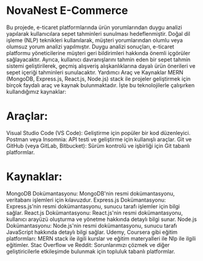 # NovaNest E-Commerce
Bu projede, e-ticaret platformlarında ürün yorumlarından duygu analizi yapılarak kullanıcılara sepet tahminleri sunulması hedeflenmiştir. Doğal dil işleme (NLP) teknikleri kullanılarak, müşteri yorumlarından olumlu veya olumsuz yorum analizi yapılmıştır. Duygu analizi sonuçları, e-ticaret platformu yöneticilerine müşteri geri bildirimleri hakkında önemli içgörüler sağlayacaktır. Ayrıca, kullanıcı davranışlarını tahmin eden bir sepet tahmin sistemi geliştirilerek, geçmiş alışveriş alışkanlıklarına dayalı ürün önerileri ve sepet içeriği tahminleri sunulacaktır.
Yardımcı Araç ve Kaynaklar
MERN (MongoDB, Express.js, React.js, Node.js) stack ile projeler geliştirmek için birçok faydalı araç ve kaynak bulunmaktadır. İşte bu teknolojilerle çalışırken kullandığımız kaynaklar:

# Araçlar:
Visual Studio Code (VS Code): Geliştirme için popüler bir kod düzenleyici.
Postman veya Insomnia: API testi ve geliştirme için kullanışlı araçlar.
Git ve GitHub (veya GitLab, Bitbucket): Sürüm kontrolü ve işbirliği için Git tabanlı platformlar.

# Kaynaklar:
MongoDB Dokümantasyonu: MongoDB'nin resmi dokümantasyonu, veritabanı işlemleri için kılavuzdur.
Express.js Dokümantasyonu: Express.js'nin resmi dokümantasyonu, sunucu tarafı işlemler için bilgi sağlar.
React.js Dokümantasyonu: React.js'nin resmi dokümantasyonu, kullanıcı arayüzü oluşturma ve yönetme hakkında detaylı bilgi sunar.
Node.js Dokümantasyonu: Node.js'nin resmi dokümantasyonu, sunucu tarafı JavaScript hakkında detaylı bilgi sağlar.
Udemy, Coursera gibi eğitim platformları: MERN stack ile ilgili kurslar ve eğitim materyalleri ile Nlp ile ilgili eğitimler.
Stac Overflow ve Reddit: Sorunlarımızı çözmek ve diğer geliştiricilerle etkileşimde bulunmak için topluluk tabanlı platformlar.

